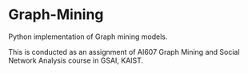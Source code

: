 # Graph-Mining

Python implementation of Graph mining models.

This is conducted as an assignment of AI607 Graph Mining and Social Network Analysis course in GSAI, KAIST.

